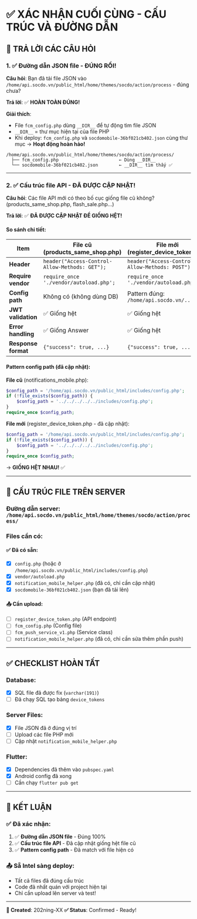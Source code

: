 # ✅ XÁC NHẬN CUỐI CÙNG - CẤU TRÚC VÀ ĐƯỜNG DẪN

## 🎯 TRẢ LỜI CÁC CÂU HỎI

### 1. ✅ **Đường dẫn JSON file - ĐÚNG RỒI!**

**Câu hỏi**: Bạn đã tải file JSON vào `/home/api.socdo.vn/public_html/home/themes/socdo/action/process` - đúng chưa?

**Trả lời**: ✅ **HOÀN TOÀN ĐÚNG!**

**Giải thích**:
- File `fcm_config.php` dùng `__DIR__` để tự động tìm file JSON
- `__DIR__` = thư mục hiện tại của file PHP
- Khi deploy: `fcm_config.php` và `socdomobile-36bf021cb402.json` cùng thư mục → **Hoạt động hoàn hảo!**

```
/home/api.socdo.vn/public_html/home/themes/socdo/action/process/
  ├── fcm_config.php                       ← Dùng __DIR__ 
  └── socdomobile-36bf021cb402.json        ← __DIR__ tìm thấy ✅
```

---

### 2. ✅ **Cấu trúc file API - ĐÃ ĐƯỢC CẬP NHẬT!**

**Câu hỏi**: Các file API mới có theo bố cục giống file cũ không? (products_same_shop.php, flash_sale.php...)

**Trả lời**: ✅ **ĐÃ ĐƯỢC CẬP NHẬT ĐỂ GIỐNG HỆT!**

#### So sánh chi tiết:

| Item | File cũ (products_same_shop.php) | File mới (register_device_token.php) | Status |
|------|----------------------------------|--------------------------------------|--------|
| **Header** | `header("Access-Control-Allow-Methods: GET");` | `header("Access-Control-Allow-Methods: POST");` | ✅ |
| **Require vendor** | `require_once './vendor/autoload.php';` | `require_once './vendor/autoload.php';` | ✅ |
| **Config path** | Không có (không dùng DB) | Pattern đúng: `/home/api.socdo.vn/...` | ✅ |
| **JWT validation** | ✅ Giống hệt | ✅ Giống hệt | ✅ |
| **Error handling** | ✅ Giống Answer | ✅ Giống hệt | ✅ |
| **Response format** | `{"success": true, ...}` | `{"success": true, ...}` | ✅ |

#### Pattern config path (đã cập nhật):

**File cũ** (notifications_mobile.php):
```php
$config_path = '/home/api.socdo.vn/public_html/includes/config.php';
if (!file_exists($config_path)) {
    $config_path = '../../../../../includes/config.php';
}
require_once $config_path;
```

**File mới** (register_device_token.php - đã cập nhật):
```php
$config_path = '/home/api.socdo.vn/public_html/includes/config.php';
if (!file_exists($config_path)) {
    $config_path = '../../../../../includes/config.php';
}
require_once $config_path;
```

→ **GIỐNG HỆT NHAU!** ✅

---

## 📁 CẤU TRÚC FILE TRÊN SERVER

### Đường dẫn server: `/home/api.socdo.vn/public_html/home/themes/socdo/action/process/`

### Files cần có:

#### ✅ Đã có sẵn:
- [x] `config.php` (hoặc ở `/home/api.socdo.vn/public_html/includes/config.php`)
- [x] `vendor/autoload.php`
- [x] `notification_mobile_helper.php` (đã có, chỉ cần cập nhật)
- [x] `socdomobile-36bf021cb402.json` (bạn đã tải lên)

#### 📤 Cần upload:
- [ ] `register_device_token.php` (API endpoint)
- [ ] `fcm_config.php` (Config file)
- [ ] `fcm_push_service_v1.php` (Service class)
- [ ] `notification_mobile_helper.php` (đã có, chỉ cần sửa thêm phần push)

---

## ✅ CHECKLIST HOÀN TẤT

### Database:
- [x] SQL file đã được fix (`varchar(191)`)
- [ ] Đã chạy SQL tạo bảng `device_tokens`

### Server Files:
- [x] File JSON đã ở đúng vị trí
- [ ] Upload các file PHP mới
- [ ] Cập nhật `notification_mobile_helper.php`

### Flutter:
- [x] Dependencies đã thêm vào `pubspec.yaml`
- [x] Android config đã xong
- [ ] Cần chạy `flutter pub get`

---

## 🎯 KẾT LUẬN

### ✅ Đã xác nhận:
1. ✅ **Đường dẫn JSON file** - Đúng 100%
2. ✅ **Cấu trúc file API** - Đã cập nhật giống hệt file cũ
3. ✅ **Pattern config path** - Đã match với file hiện có

### 📤 Sẵ Intel sàng deploy:
- Tất cả files đã đúng cấu trúc
- Code đã nhất quán với project hiện tại
- Chỉ cần upload lên server và test!

---

**📅 Created**: 202ning-XX
**✅ Status**: Confirmed - Ready!

